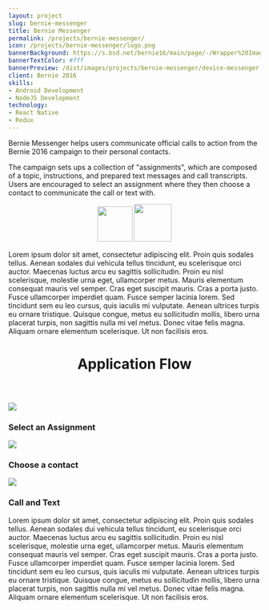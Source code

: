 ```yaml
---
layout: project
slug: bernie-messenger
title: Bernie Messenger
permalink: /projects/bernie-messenger/
icon: /projects/bernie-messenger/logo.png
bannerBackground: https://s.bsd.net/bernie16/main/page/-/Wrapper%20Images/bernie-messenger-background.jpg
bannerTextColor: #fff
bannerPreview: /dist/images/projects/bernie-messenger/device-messenger.png
client: Bernie 2016
skills:
- Android Development
- NodeJS Development
technology:
- React Native
- Redux
---
```


Bernie Messenger helps users communicate official calls to action from the Bernie 2016 campaign to their personal
contacts.

The campaign sets ups a collection of "assignments", which are composed of a topic, instructions, and prepared text
messages and call transcripts. Users are encouraged to select an assignment where they then choose a contact to communicate the call or
text with.
<div style="text-align: center">
<img src="/dist/images/projects/bernie-messenger/logo.png" style="height: 70px" />
<img src="https://play.google.com/intl/en_us/badges/images/generic/en_badge_web_generic.png" style="height: 75px" />
</div>

Lorem ipsum dolor sit amet, consectetur adipiscing elit. Proin quis sodales tellus. Aenean sodales dui vehicula tellus
tincidunt, eu scelerisque orci auctor. Maecenas luctus arcu eu sagittis sollicitudin. Proin eu nisl scelerisque,
molestie urna eget, ullamcorper metus. Mauris elementum consequat mauris vel semper. Cras eget suscipit mauris. Cras a
porta justo. Fusce ullamcorper imperdiet quam. Fusce semper lacinia lorem. Sed tincidunt sem eu leo cursus, quis iaculis
mi vulputate. Aenean ultrices turpis eu ornare tristique. Quisque congue, metus eu sollicitudin mollis, libero urna
placerat turpis, non sagittis nulla mi vel metus. Donec vitae felis magna. Aliquam ornare elementum scelerisque. Ut non
facilisis eros.

<h1 style="text-align: center; margin: 40px 0 60px">Application Flow</h1>

<div class="steps">
  <div class="step">
    <img src="/dist/images/projects/bernie-messenger/device-messenger-assignments.png" />
    <h3>Select an Assignment</h3>
    <i class="fa fa-chevron-right"></i>
  </div>

  <div class="step">
    <img src="/dist/images/projects/bernie-messenger/device-messenger-contact.png" />
    <h3>Choose a contact</h3>
    <i class="fa fa-chevron-right"></i>
  </div>
  <div class="step">
    <img src="/dist/images/projects/bernie-messenger/device-messenger.png" />
    <h3>Call and Text</h3>
  </div>
</div>

Lorem ipsum dolor sit amet, consectetur adipiscing elit. Proin quis sodales tellus. Aenean sodales dui vehicula tellus
tincidunt, eu scelerisque orci auctor. Maecenas luctus arcu eu sagittis sollicitudin. Proin eu nisl scelerisque,
molestie urna eget, ullamcorper metus. Mauris elementum consequat mauris vel semper. Cras eget suscipit mauris. Cras a
porta justo. Fusce ullamcorper imperdiet quam. Fusce semper lacinia lorem. Sed tincidunt sem eu leo cursus, quis iaculis
mi vulputate. Aenean ultrices turpis eu ornare tristique. Quisque congue, metus eu sollicitudin mollis, libero urna
placerat turpis, non sagittis nulla mi vel metus. Donec vitae felis magna. Aliquam ornare elementum scelerisque. Ut non
facilisis eros.
